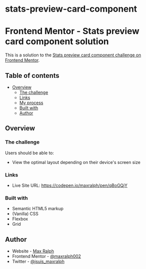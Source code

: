 # stats-preview-card-component

# Frontend Mentor - Stats preview card component solution

This is a solution to the [Stats preview card component challenge on Frontend Mentor](https://www.frontendmentor.io/challenges/stats-preview-card-component-8JqbgoU62). 

## Table of contents

- [Overview](#overview)
  - [The challenge](#the-challenge)
  - [Links](#links)
  - [My process](#my-process)
  - [Built with](#built-with)
  - [Author](#author)

## Overview


### The challenge

Users should be able to:

- View the optimal layout depending on their device's screen size

### Links

- Live Site URL: https://codepen.io/maxralph/pen/qBoGQjY

### Built with

- Semantic HTML5 markup
- (Vanilla) CSS
- Flexbox
- Grid

## Author

- Website - [Max Ralph](https://www.max-ralph.com)
- Frontend Mentor - [@maxralph002](https://www.frontendmentor.io/profile/maxralph002)
- Twitter - [@jsuis_maxralph](https://www.twitter.com/jsuis_maxralph)

